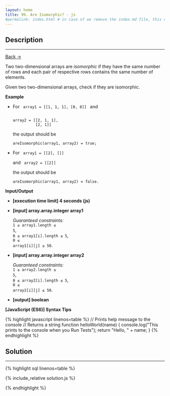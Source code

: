 ```yaml
---
layout: home
title: 99. Are Isomorphic? - js
#permalink: index.html # in case of we remove the index.md file, this doc will be the index page
---
```


<div class="row">
<div class="columnStmt" markdown="1">

## Description

---

[Back -> ](../README.md)

Two two-dimensional arrays are _isomorphic_ if they have the same number of rows and each pair of respective rows contains the same number of elements.

Given two two-dimensional arrays, check if they are isomorphic.

**Example**

- For
  <code type='preformat'>
  array1 = [[1, 1, 1],
  [0, 0]]
  </code>
  and

  <code type='preformat'>
  array2 = [[2, 1, 1],
            [2, 1]]
  </code>

  the output should be

  <code>areIsomorphic(array1, array2) = true;</code>

- For
  <code type='preformat'>
  array1 = [[2],
  []]
  </code>

  and
  <code type='preformat'>
  array2 = [[2]]
  </code>

  the output should be

  <code>areIsomorphic(array1, array2) = false.</code>

**Input/Output**

- **[execution time limit] 4 seconds (js)**

- **[input] array.array.integer array1**

  _Guaranteed constraints:_<br>
  <code>1 ≤ array1.length ≤ 5</code>,<br> <code>0 ≤ array1[i].length ≤ 5</code>,<br> <code>0 ≤ array1[i][j] ≤ 50</code>.

* **[input] array.array.integer array2**

  _Guaranteed constraints:_<br>
  <code>1 ≤ array2.length ≤ 5</code>,<br> <code>0 ≤ array2[i].length ≤ 5</code>,<br> <code>0 ≤ array2[i][j] ≤ 50</code>.

* **[output] boolean**

**[JavaScript (ES6)] Syntax Tips**

{% highlight javascript linenos=table %}
// Prints help message to the console
// Returns a string
function helloWorld(name) {
console.log("This prints to the console when you Run Tests");
return "Hello, " + name;
}
{% endhighlight %}

</div>
<div class="columnSol" markdown="1">

## Solution

---

{% highlight sql linenos=table %}

{% include_relative solution.js %}

{% endhighlight %}

</div>
</div>
